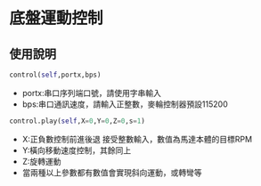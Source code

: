 # 底盤運動控制
## 使用說明
```py
control(self,portx,bps)
```   
* portx:串口序列端口號，請使用字串輸入
* bps:串口通訊速度，請輸入正整數，麥輪控制器預設115200
```py
control.play(self,X=0,Y=0,Z=0,s=1)
```   
* X:正負數控制前進後退
    接受整數輸入，數值為馬達本體的目標RPM 
* Y:橫向移動速度控制，其餘同上
* Z:旋轉運動
* 當兩種以上參數都有數值會實現斜向運動，或轉彎等